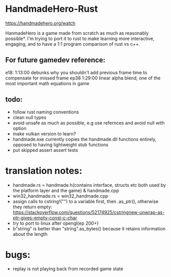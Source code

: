 # HandmadeHero-Rust
https://handmadehero.org/watch

HanmadeHero is a game made from scratch as much as reasonably possible*. I'm trying to port it to rust to make learning more interactive, engaging, and to have a 1:1 program comparison of rust vs c++.

## For future gamedev reference:

e18: 1:13:00 debunks why you shouldn't add previous frame time to compensate for missed frame
ep38 1:29:00 linear alpha blend, one of the most important math equations in game
## todo:

* follow rust naming conventions
* clean null types
* avoid unsafe as much as possible, e.g use refernces and avoid null with option<T>
* make vulkan version to learn?
* handmade.exe currently copies the handmade.dll functions entirely, opposed to having lightweight stub functions 
* put skipped assert assert tests

# translation notes:
* handmade.rs = handmade.h(contains interface, structs etc both used by the platform layer and the game) & handmade.cpp
* win32_handmade.rs = win32_handmade.cpp
* assign calls to cstring!("") to a variable first, then .as_ptr(), otherwise they return empty: https://stackoverflow.com/questions/52174925/cstringnew-unwrap-as-ptr-gives-empty-const-c-char
* try to port to linux after opengl(ep 200+)
* b"string" is better than "string".as_bytes() because it retains information about the length

# bugs:
* replay is not playing back from recorded game state